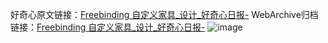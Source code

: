 好奇心原文链接：[Freebinding 自定义家具_设计_好奇心日报-](https://www.qdaily.com/articles/6816.html)
WebArchive归档链接：[Freebinding 自定义家具_设计_好奇心日报-](http://web.archive.org/web/20190623171435/https://www.qdaily.com/articles/6816.html)
![image](http://ww3.sinaimg.cn/large/007d5XDply1g3wb77681fj30u03odh3t)
